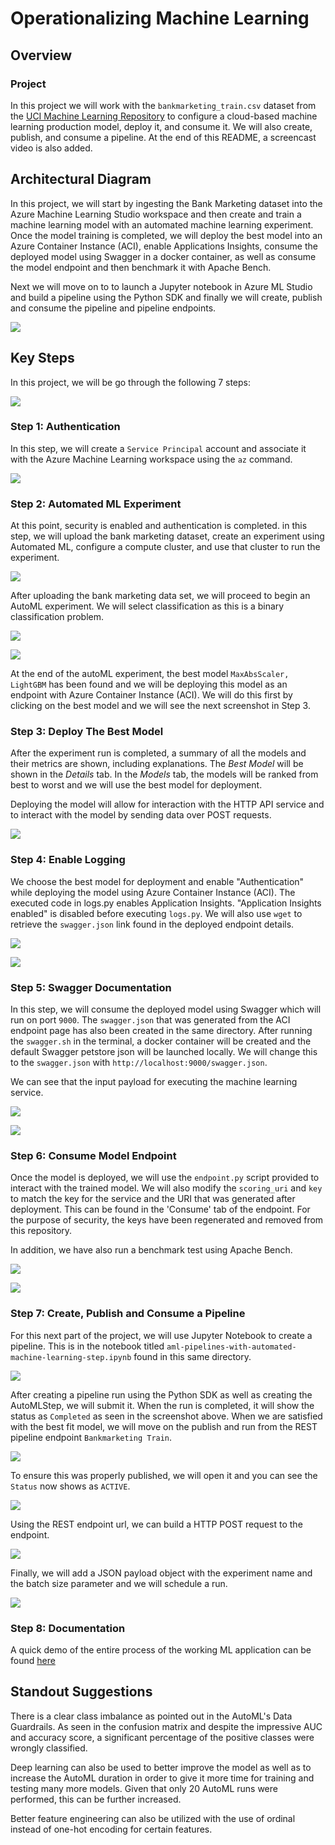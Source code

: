 # Operationalizing Machine Learning


## Overview

### Project
In this project we will work with the `bankmarketing_train.csv` dataset from the [UCI Machine Learning Repository](https://archive.ics.uci.edu/ml/datasets/Bank+Marketing) to configure a cloud-based machine learning production model, deploy it, and consume it. We will also create, publish, and consume a pipeline. At the end of this README, a screencast video is also added.

## Architectural Diagram

In this project, we will start by ingesting the Bank Marketing dataset into the Azure Machine Learning Studio workspace and then create and train a machine learning model with an automated machine learning experiment. Once the model training is completed, we will deploy the best model into an Azure Container Instance (ACI), enable Applications Insights, consume the deployed model using Swagger in a docker container, as well as consume the model endpoint and then benchmark it with Apache Bench.

Next we will move on to to launch a Jupyter notebook in Azure ML Studio and build a pipeline using the Python SDK and finally we will create, publish and consume the pipeline and pipeline endpoints.

![](images/architecture.png)

## Key Steps

In this project, we will be go through the following 7 steps:

![](images/ch0_0.png)


### Step 1: Authentication 

In this step, we will create a `Service Principal` account and associate it with the Azure Machine Learning workspace using the `az` command. 

![](images/ch1_1.png)

### Step 2: Automated ML Experiment

At this point, security is enabled and authentication is completed. in this step, we will upload the bank marketing dataset, create an experiment using Automated ML, configure a compute cluster, and use that cluster to run the experiment.

![](images/ch2_1.png)

After uploading the bank marketing data set, we will proceed to begin an AutoML experiment. We will select classification as this is a binary classification problem.

![](images/ch2_0.png)

![](images/ch2_2.png)

At the end of the autoML experiment, the best model `MaxAbsScaler, LightGBM` has been found and we will be deploying this model as an endpoint with Azure Container Instance (ACI). We will do this first by clicking on the best model and we will see the next screenshot in Step 3.

### Step 3: Deploy The Best Model

After the experiment run is completed, a summary of all the models and their metrics are shown, including explanations. The *Best Model* will be shown in the *Details* tab. In the *Models* tab, the models will be ranked from best to worst and we will use the best model for deployment.

Deploying the model will allow for interaction with the HTTP API service and to interact with the model by sending data over POST requests.

![](images/ch3_1.png)

### Step 4: Enable Logging

We choose the best model for deployment and enable "Authentication" while deploying the model using Azure Container Instance (ACI). The executed code in logs.py enables Application Insights. "Application Insights enabled" is disabled before executing `logs.py`. We will also use `wget` to retrieve the `swagger.json` link found in the deployed endpoint details.

![](images/ch4_1.png)

![](images/ch4_2.png)

### Step 5: Swagger Documentation 

In this step, we will consume the deployed model using Swagger which will run on port `9000`. The `swagger.json` that was generated from the ACI endpoint page has also been created in the same directory. After running the `swagger.sh` in the terminal, a docker container will be created and the default Swagger petstore json will be launched locally. We will change this to the `swagger.json` with `http://localhost:9000/swagger.json`.

We can see that the input payload for executing the machine learning service. 

![](images/ch5_0.png)

![](images/ch5_2.png)

### Step 6: Consume Model Endpoint

Once the model is deployed, we will use the `endpoint.py` script provided to interact with the trained model. We will also modify the `scoring_uri` and `key` to match the key for the service and the URI that was generated after deployment. This can be found in the 'Consume' tab of the endpoint. For the purpose of security, the keys have been regenerated and removed from this repository.

In addition, we have also run a benchmark test using Apache Bench.

![](images/ch6_1.png)

![](images/ch6_2.png)

### Step 7: Create, Publish and Consume a Pipeline

For this next part of the project, we will use Jupyter Notebook to create a pipeline. This is in the notebook titled `aml-pipelines-with-automated-machine-learning-step.ipynb` found in this same directory.

![](images/ch7_1.png)


After creating a pipeline run using the Python SDK as well as creating the AutoMLStep, we will submit it. When the run is completed, it will show the status as `Completed` as seen in the screenshot above. When we are satisfied with the best fit model, we will move on the publish and run from the REST pipeline endpoint `Bankmarketing Train`.


![](images/ch7_2.png)



To ensure this was properly published, we will open it and you can see the `Status` now shows as `ACTIVE`.

![](images/ch7_3.png)



Using the REST endpoint url, we can build a HTTP POST request to the endpoint.

![](images/ch7_4.png)



Finally, we will add a JSON payload object with the experiment name and the batch size parameter and we will schedule a run.

![](images/ch7_5.png)

### Step 8: Documentation

A quick demo of the entire process of the working ML application can be found [here](https://www.youtube.com/watch?v=FqfATHnBhoM)

## Standout Suggestions

There is a clear class imbalance as pointed out in the AutoML's Data Guardrails. As seen in the confusion matrix and despite the impressive AUC and accuracy score, a significant percentage of the positive classes were wrongly classified. 

Deep learning can also be used to better improve the model as well as to increase the AutoML duration in order to give it more time for training and testing many more models. Given that only 20 AutoML runs were performed, this can be further increased. 

Better feature engineering can also be utilized with the use of ordinal instead of one-hot encoding for certain features.
